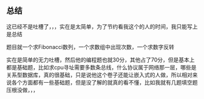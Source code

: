 ## 总结

这已经不是吐槽了，，，实在是太简单，为了节约看我这个的人的时间，我只能写上是总结

题目就一个求Fibonacci数列，一个求数组中出现次数，一个求数字反转

实在是简单的无力吐槽，然后他的编程题也就30分，其他占了70分，但是基本上都是基础题，比如求cpu寻址需要多数条总线，什么协议属于网络那一层，哪些是关系型数据库，真的很基础，只是说他这个卷子还能让嵌入式的人做，所以相对来说各个方面都有一些基础题，但是没了解的就真的看不懂，比如我就有几题填空题压根没做，，，